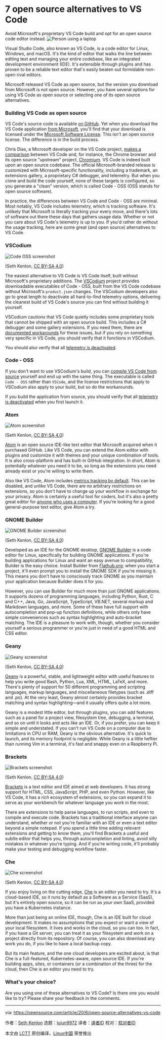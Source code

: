 [#]: collector: (lujun9972)
[#]: translator: (nophDog)
[#]: reviewer: ( )
[#]: publisher: ( )
[#]: url: ( )
[#]: subject: (7 open source alternatives to VS Code)
[#]: via: (https://opensource.com/article/20/6/open-source-alternatives-vs-code)
[#]: author: (Seth Kenlon https://opensource.com/users/seth)

7 open source alternatives to VS Code
======
Avoid Microsoft's proprietary VS Code build and opt for an open source
code editor instead.
![Person using a laptop][1]

Visual Studio Code, also known as VS Code, is a code editor for Linux, Windows, and macOS. It's the kind of editor that walks the line between editing text and managing your entire codebase, like an integrated development environment (IDE). It's extensible through plugins and has proven to be a reliable text editor that's easily beaten out formidable non-open rival editors.

Microsoft released VS Code as open source, but the version you download from Microsoft is not open source. However, you have several options for using VS Code as open source or selecting one of its open source alternatives.

### Building VS Code as open source

VS Code's source code is available [on GitHub][2]. Yet when you download the VS Code application [from Microsoft][3], you'll find that your download is licensed under the [Microsoft Software License][4]. This isn't an open source license. The difference is in the build process.

Chris Dias, a Microsoft developer on the VS Code project, [makes a comparison][5] between VS Code and, for instance, the Chrome browser and its open source "upstream" project, [Chromium][6]. VS Code is indeed built upon an open source codebase. The official Microsoft-branded release is customized with Microsoft-specific functionality, including a trademark, an extensions gallery, a proprietary C# debugger, and telemetry. But when you clone and build the code yourself, none of these targets is configured, so you generate a "clean" version, which is called Code - OSS (OSS stands for open source software).

In practice, the differences between VS Code and Code - OSS are minimal. Most notably, VS Code includes telemetry, which is tracking software. It's unlikely that Microsoft is literally tracking your every move, and there's lots of software out there these days that gathers usage data. Whether or not you care about VS Code's telemetry is up to you. If you'd rather do without the usage tracking, here are some great (and open source) alternatives to VS Code.

### VSCodium

![Code OSS screenshot][7]

(Seth Kenlon, [CC BY-SA 4.0][8])

The easiest alternative to VS Code is VS Code itself, built without Microsoft's proprietary additions. The [VSCodium][9] project provides downloadable executables of Code - OSS, built from the VS Code codebase without Microsoft's `product.json` changes. The VSCodium developers also go to great length to deactivate all hard-to-find telemetry options, delivering the cleanest build of VS Code's source you can find without building it yourself.

VSCodium cautions that VS Code quietly includes some proprietary tools that cannot be shipped with an open source build. This includes a C# debugger and some gallery extensions. If you need them, there are [documented workarounds][10] for these issues, but if you rely on something very specific in VS Code, you should verify that it functions in VSCodium.

You should also verify that all [telemetry is deactivated][11].

### Code - OSS

If you don't want to use VSCodium's build, you can [compile VS Code from source][12] yourself and end up with the same thing. The executable is called `Code - OSS` rather than `VSCode`, and the license restrictions that apply to VSCodium also apply to your build, but so do the workarounds.

If you build the application from source, you should verify that all [telemetry is deactivated][11] when you first launch it.

### Atom

![Atom screenshot][13]

(Seth Kenlon, [CC BY-SA 4.0][8])

[Atom][14] is an open source IDE-like text editor that Microsoft acquired when it purchased GitHub. Like VS Code, you can extend the Atom editor with plugins and customize it with themes and your unique combination of tools. It is also cross-platform and has built-in GitHub integration. In short, Atom is potentially whatever you need it to be, so long as the extensions you need already exist or you're willing to write them.

Also like VS Code, Atom includes [metrics tracking by default][15]. This can be disabled, and unlike VS Code, there are no arbitrary restrictions on extensions, so you don't have to change up your workflow in exchange for your privacy. Atom is certainly a useful tool for coders, but it's also a pretty great editor for [anyone who uses a computer][16]. If you're looking for a good general-purpose text editor, give Atom a try.

### GNOME Builder

![GNOME Builder screenshot][17]

(Seth Kenlon, [CC BY-SA 4.0][8])

Developed as an IDE for the GNOME desktop, [GNOME Builder][18] is a code editor for Linux, specifically for building GNOME applications. If you're building applications for Linux and want an easy avenue to compatibility, Builder is the easy choice. Install Builder from [Flathub.org][19]; when you start a project, it'll even prompt you to install the GNOME SDK if you're missing it. This means you don't have to consciously track GNOME as you maintain your application because Builder does it for you.

However, you can use Builder for much more than just GNOME applications. It supports dozens of programming languages, including Python, Rust, C and C++, Java, Go, JavaScript, TypeScript, VB.NET, several markup and Markdown languages, and more. Some of these have full support with autocompletion and pop-up function definitions, while others only have simple conveniences such as syntax highlighting and auto-bracket matching. The IDE is a pleasure to work with, though, whether you consider yourself a serious programmer or you're just in need of a good HTML and CSS editor.

### Geany

![Geany screenshot][20]

(Seth Kenlon, [CC BY-SA 4.0][8])

[Geany][21] is a powerful, stable, and lightweight editor with useful features to help you write good Bash, Python, Lua, XML, HTML, LaTeX, and more. There's plenty of support for 50 different programming and scripting languages, markup languages, and miscellaneous filetypes (such as .diff and .po). At the very least, Geany almost certainly provides bracket matching and syntax highlighting—and it usually offers quite a lot more.

Geany is a modest little editor, but through plugins, you can add features such as a panel for a project view, filesystem tree, debugging, a terminal, and so on until it looks and acts like an IDE. Or, if you prefer, you can keep it simple and understated. If you can't run VS Code on a computer due to limitations in CPU or RAM, Geany is the obvious alternative. It's quick to launch, and its memory footprint is negligible. While Geany is a little heftier than running Vim in a terminal, it's fast and snappy even on a Raspberry Pi.

### Brackets

![Brackets screenshot][22]

(Seth Kenlon, [CC BY-SA 4.0][8])

[Brackets][23] is a text editor and IDE aimed at web developers. It has strong support for HTML, CSS, JavaScript, PHP, and even Python. However, like VS Code, it has a rich ecosystem of extensions, so you can expand it to serve as your workbench for whatever language you work in the most.

There are extensions to help parse languages, to run scripts, and even to compile and execute code. Brackets has a traditional interface anyone can understand, whether or not you're familiar with an IDE or even a text editor beyond a simple notepad. If you spend a little time adding relevant extensions and getting to know them, you'll find Brackets a useful and subtle editor that helps you, through autocompletion and linting, avoid silly mistakes in whatever you're typing. And if you're writing code, it'll probably make your testing and debugging workflow faster.

### Che

![Che screenshot][24]

(Seth Kenlon, [CC BY-SA 4.0][8])

If you enjoy living on the cutting edge, [Che][25] is an editor you need to try. It's a cloud-based IDE, so it runs by default as a Software as a Service (SaaS), but it's entirely open source, so it can be run as _your own_ SaaS, provided you have a Kubernetes instance.

More than just being an online IDE, though, Che is an IDE built for cloud development. It makes no assumptions that you expect or want a view of your local filesystem. It lives and works in the cloud, so you can too. In fact, if you have a Git server, you can treat it as your filesystem and work on a project directly from its repository. Of course, you can also download any work you do, if you like to have a local backup copy.

But its main feature, and the one cloud developers are excited about, is that Che is a full-featured, Kubernetes-aware, open source IDE. If you're building apps, sites, or containers (or a combination of the three) for the cloud, then Che is an editor you need to try.

### What's your choice?

Are you using one of these alternatives to VS Code? Is there one you would like to try? Please share your feedback in the comments.

--------------------------------------------------------------------------------

via: https://opensource.com/article/20/6/open-source-alternatives-vs-code

作者：[Seth Kenlon][a]
选题：[lujun9972][b]
译者：[译者ID](https://github.com/译者ID)
校对：[校对者ID](https://github.com/校对者ID)

本文由 [LCTT](https://github.com/LCTT/TranslateProject) 原创编译，[Linux中国](https://linux.cn/) 荣誉推出

[a]: https://opensource.com/users/seth
[b]: https://github.com/lujun9972
[1]: https://opensource.com/sites/default/files/styles/image-full-size/public/lead-images/laptop_screen_desk_work_chat_text.png?itok=UXqIDRDD (Person using a laptop)
[2]: https://github.com/microsoft/vscode
[3]: https://code.visualstudio.com/
[4]: https://code.visualstudio.com/license
[5]: https://github.com/Microsoft/vscode/issues/60#issuecomment-161792005
[6]: https://www.chromium.org/
[7]: https://opensource.com/sites/default/files/uploads/code-oss.png (Code OSS screenshot)
[8]: https://creativecommons.org/licenses/by-sa/4.0/
[9]: https://vscodium.com/
[10]: https://github.com/VSCodium/vscodium/blob/master/DOCS.md
[11]: https://code.visualstudio.com/docs/supporting/faq#_how-to-disable-telemetry-reporting
[12]: https://github.com/Microsoft/vscode/wiki/How-to-Contribute#build-and-run
[13]: https://opensource.com/sites/default/files/uploads/atom.jpg (Atom screenshot)
[14]: http://atom.io
[15]: https://discuss.atom.io/t/how-do-i-disable-the-metrics-or-tracking/24520
[16]: https://opensource.com/article/19/4/write-git
[17]: https://opensource.com/sites/default/files/uploads/builder.png (GNOME Builder screenshot)
[18]: https://wiki.gnome.org/Apps/Builder
[19]: https://flathub.org/apps/details/org.gnome.Builder
[20]: https://opensource.com/sites/default/files/uploads/geany.png (Geany screenshot)
[21]: https://www.geany.org/
[22]: https://opensource.com/sites/default/files/uploads/brackets.jpg (Brackets screenshot)
[23]: http://brackets.io/
[24]: https://opensource.com/sites/default/files/uploads/che-cpp.jpg (Che screenshot)
[25]: https://www.eclipse.org/che/extend/
